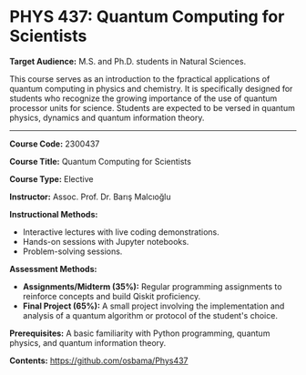 # **PHYS 437**: Quantum Computing for Scientists

**Target Audience:** M.S. and Ph.D. students in Natural Sciences.


This course serves as an introduction to the fpractical applications of quantum computing in physics and chemistry. 
It is specifically designed for students who recognize the growing importance of the use of quantum processor units for
science. Students are expected to be versed in quantum physics, dynamics and quantum information theory.  

---


**Course Code:** 2300437

**Course Title:** Quantum Computing for Scientists

**Course Type:** Elective

**Instructor:** Assoc. Prof. Dr. Barış Malcıoğlu


**Instructional Methods:**
* Interactive lectures with live coding demonstrations.
* Hands-on sessions with Jupyter notebooks.
* Problem-solving sessions.

**Assessment Methods:**
* **Assignments/Midterm (35%):** Regular programming assignments to reinforce concepts and build Qiskit proficiency.
* **Final Project (65%):** A small project involving the implementation and analysis of a quantum algorithm or protocol of the student's choice.

**Prerequisites:**
A basic familiarity with Python programming, quantum physics, and quantum information theory.  

**Contents:** https://github.com/osbama/Phys437